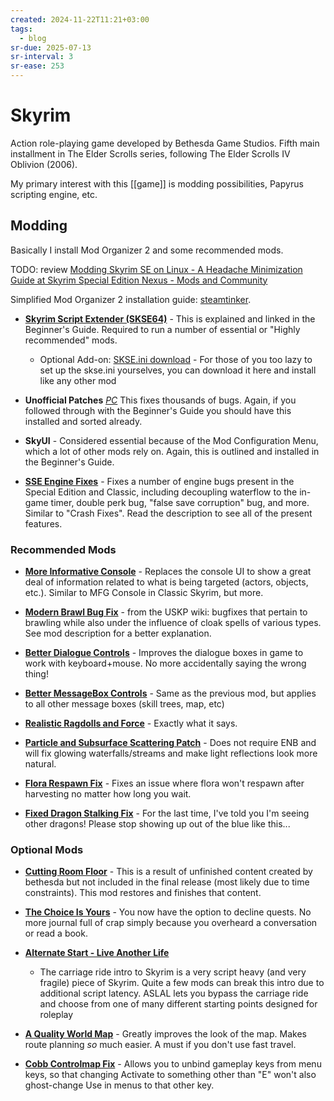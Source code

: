 ```yaml
---
created: 2024-11-22T11:21+03:00
tags:
  - blog
sr-due: 2025-07-13
sr-interval: 3
sr-ease: 253
---
```


# Skyrim

Action role-playing game developed by Bethesda Game Studios. Fifth main
installment in The Elder Scrolls series, following The Elder Scrolls IV Oblivion
(2006).

My primary interest with this [[game]] is modding possibilities, Papyrus
scripting engine, etc.

## Modding

Basically I install Mod Organizer 2 and some recommended mods.

TODO: review
[Modding Skyrim SE on Linux - A Headache Minimization Guide at
Skyrim Special Edition Nexus - Mods and
Community](https://www.nexusmods.com/skyrimspecialedition/mods/91500)

Simplified Mod Organizer 2 installation guide:
[steamtinker](https://github.com/sonic2kk/steamtinkerlaunch/wiki/Mod-Organizer-2).

- **[Skyrim Script Extender (SKSE64)](https://skse.silverlock.org/)** - This is
  explained and linked in the Beginner's Guide. Required to run a number of
  essential or "Highly recommended" mods.
  - Optional Add-on:
    [SKSE.ini download](https://www.nexusmods.com/skyrimspecialedition/mods/1651) -
    For those of you too lazy to set up the skse.ini yourselves, you can
    download it here and install like any other mod

- **Unofficial Patches**
  _[PC](http://www.nexusmods.com/skyrimspecialedition/mods/266/?)_ This fixes
  thousands of bugs. Again, if you followed through with the Beginner's Guide
  you should have this installed and sorted already.

- **SkyUI** - Considered essential because of the Mod Configuration Menu, which
  a lot of other mods rely on. Again, this is outlined and installed in the
  Beginner's Guide.

- **[SSE Engine Fixes](https://www.nexusmods.com/skyrimspecialedition/mods/17230)** -
  Fixes a number of engine bugs present in the Special Edition and Classic,
  including decoupling waterflow to the in-game timer, double perk bug, "false
  save corruption" bug, and more. Similar to "Crash Fixes". Read the description
  to see all of the present features.

### Recommended Mods

- **[More Informative Console](https://www.nexusmods.com/skyrimspecialedition/mods/19250)** -
  Replaces the console UI to show a great deal of information related to what is
  being targeted (actors, objects, etc.). Similar to MFG Console in Classic
  Skyrim, but more.

- **[Modern Brawl Bug Fix](http://www.nexusmods.com/skyrimspecialedition/mods/1473/?)** -
  from the USKP wiki: bugfixes that pertain to brawling while also under the
  influence of cloak spells of various types. See mod description for a better
  explanation.

- **[Better Dialogue Controls](http://www.nexusmods.com/skyrimspecialedition/mods/1429/?)** -
  Improves the dialogue boxes in game to work with keyboard+mouse. No more
  accidentally saying the wrong thing!

- **[Better MessageBox Controls](http://www.nexusmods.com/skyrimspecialedition/mods/1428/?)** -
  Same as the previous mod, but applies to all other message boxes (skill trees,
  map, etc)

- **[Realistic Ragdolls and Force](http://www.nexusmods.com/skyrimspecialedition/mods/1439/?)** -
  Exactly what it says.

- **[Particle and Subsurface Scattering Patch](http://enbseries.enbdev.com/forum/viewtopic.php?t=1499)** -
  Does not require ENB and will fix glowing waterfalls/streams and make light
  reflections look more natural.

- **[Flora Respawn Fix](https://www.nexusmods.com/skyrimspecialedition/mods/13186/)** -
  Fixes an issue where flora won't respawn after harvesting no matter how long
  you wait.

- **[Fixed Dragon Stalking Fix](https://www.nexusmods.com/skyrimspecialedition/mods/37230)** -
  For the last time, I've told you I'm seeing other dragons! Please stop showing
  up out of the blue like this...

### Optional Mods

- **[Cutting Room Floor](http://www.nexusmods.com/skyrimspecialedition/mods/276/?)** -
  This is a result of unfinished content created by bethesda but not included in
  the final release (most likely due to time constraints). This mod restores and
  finishes that content.

- **[The Choice Is Yours](http://www.nexusmods.com/skyrimspecialedition/mods/3850/?)** -
  You now have the option to decline quests. No more journal full of crap simply
  because you overheard a conversation or read a book.

- **[Alternate Start - Live Another Life](http://www.nexusmods.com/skyrimspecialedition/mods/272/?)**
  - The carriage ride intro to Skyrim is a very script heavy (and very fragile)
    piece of Skyrim. Quite a few mods can break this intro due to additional
    script latency. ASLAL lets you bypass the carriage ride and choose from one
    of many different starting points designed for roleplay

- **[A Quality World Map](http://www.nexusmods.com/skyrimspecialedition/mods/5804/?)** -
  Greatly improves the look of the map. Makes route planning _so_ much easier. A
  must if you don't use fast travel.

- **[Cobb Controlmap Fix](http://www.nexusmods.com/skyrimspecialedition/mods/1237/?)** -
  Allows you to unbind gameplay keys from menu keys, so that changing Activate
  to something other than "E" won't also ghost-change Use in menus to that other
  key.
